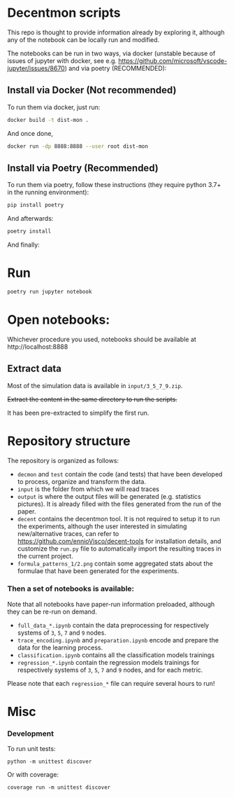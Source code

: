 # Decentmon scripts
This repo is thought to provide information already by exploring it, although any of the notebook can be locally run and modified.

The notebooks can be run in two ways, via docker (unstable because of issues of jupyter with docker, see e.g. https://github.com/microsoft/vscode-jupyter/issues/8670) and via poetry (RECOMMENDED):

## Install via Docker (Not recommended)
To run them via docker, just run:
```sh
docker build -t dist-mon . 
```
And once done,
```sh
docker run -dp 8888:8888 --user root dist-mon
```
## Install via Poetry (Recommended)
To run them via poetry, follow these instructions (they require python 3.7+ in the running environment):

```sh
pip install poetry
```
And afterwards:
```sh
poetry install
```
And finally:
# Run
```sh
poetry run jupyter notebook
```

# Open notebooks:
Whichever procedure you used, notebooks should be available at http://localhost:8888

## Extract data
Most of the simulation data is available in `input/3_5_7_9.zip`.

~~Extract the content in the same directory to run the scripts.~~

It has been pre-extracted to simplify the first run.

# Repository structure
The repository is organized as follows:

- `decmon` and `test` contain the code (and tests) that have been developed to process, organize and transform the data.
- `input` is the folder from which we will read traces
- `output` is where the output files will be generated (e.g. statistics pictures). It is already filled with the files generated from the run of the paper.
- `decent` contains the decentmon tool. It is not required to setup it to run the experiments, although the user interested in simulating new/alternative traces, can refer to https://github.com/ennioVisco/decent-tools for installation details, and customize the `run.py` file to automatically import the resulting traces in the current project.
- `formula_patterns_1/2.png` contain some aggregated stats about the formulae that have been generated for the experiments.

### Then a set of notebooks is available:
Note that all notebooks have paper-run information preloaded, although they can be re-run on demand.
- `full_data_*.ipynb` contain the data preprocessing for respectively systems of `3`, `5`, `7` and `9` nodes.
- `trace_encoding.ipynb` and `preparation.ipynb` encode and prepare the data for the learning process.
- `classification.ipynb` contains all the classification models trainings
- `regression_*.ipynb` contain the regression models trainings for respectively systems of `3`, `5`, `7` and `9` nodes, and for each metric.

Please note that each `regression_*` file can require several hours to run!

# Misc

### Development

To run unit tests:
```shell
python -m unittest discover
```

Or with coverage:
```shell
coverage run -m unittest discover
```
